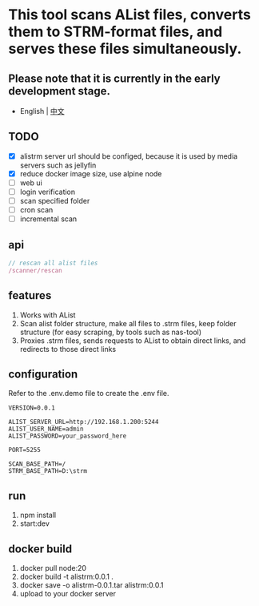 # This tool scans AList files, converts them to STRM-format files, and serves these files simultaneously.

## Please note that it is currently in the early development stage.

- English | [中文](./README_cn.md) 

## TODO
- [x] alistrm server url should be configed, because it is used by media servers such as jellyfin
- [x] reduce docker image size, use alpine node
- [ ] web ui
- [ ] login verification
- [ ] scan specified folder
- [ ] cron scan
- [ ] incremental scan

## api
```javascript
// rescan all alist files
/scanner/rescan
```

## features
1. Works with AList
2. Scan alist folder structure, make all files to .strm files, keep folder structure (for easy scraping, by tools such as nas-tool)
3. Proxies .strm files, sends requests to AList to obtain direct links, and redirects to those direct links

## configuration
Refer to the .env.demo file to create the .env file.
```
VERSION=0.0.1

ALIST_SERVER_URL=http://192.168.1.200:5244
ALIST_USER_NAME=admin
ALIST_PASSWORD=your_password_here

PORT=5255

SCAN_BASE_PATH=/
STRM_BASE_PATH=D:\strm
```

## run
1. npm install
2. start:dev

## docker build
1. docker pull node:20
2. docker build -t alistrm:0.0.1 .
3. docker save -o alistrm-0.0.1.tar alistrm:0.0.1
4. upload to your docker server

